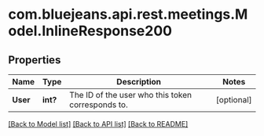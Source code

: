 # com.bluejeans.api.rest.meetings.Model.InlineResponse200
## Properties

Name | Type | Description | Notes
------------ | ------------- | ------------- | -------------
**User** | **int?** | The ID of the user who this token corresponds to. | [optional] 

[[Back to Model list]](../README.md#documentation-for-models) [[Back to API list]](../README.md#documentation-for-api-endpoints) [[Back to README]](../README.md)

